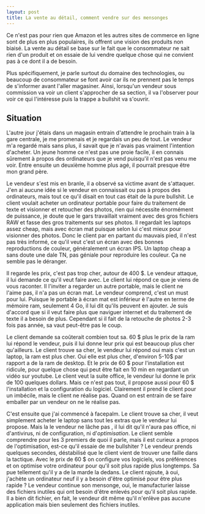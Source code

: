 ```yaml
---
layout: post
title: La vente au détail, comment vendre sur des mensonges
---
```


Ce n'est pas pour rien que Amazon et les autres sites de commerce en ligne sont de plus en plus populaires, ils offrent une vision des produits non biaisé. La vente au détail se base sur le fait que le consommateur ne sait rien d'un produit et on essaie de lui vendre quelque chose qui ne convient pas à ce dont il a de besoin.

Plus spécifiquement, je parle surtout du domaine des technologies, ou beaucoup de consommateur se font avoir car ils ne prennent pas le temps de s'informer avant l'aller magasiner. Ainsi, lorsqu'un vendeur sous commission va voir un client s'approcher de sa section, il va l'observer pour voir ce qui l'intéresse puis la trappe a bullshit va s'ouvrir.

## Situation

L'autre jour j'étais dans un magasin entrain d'attendre le prochain train à la gare centrale, je me promenais et je regardais un peu de tout. Le vendeur m'a regardé mais sans plus, il savait que je n'avais pas vraiment l'intention d'acheter. Un jeune homme ce n'est pas une proie facile, il en connais sûrement à propos des ordinateurs que je vend puisqu'il n'est pas venu me voir. Entre ensuite un deuxième homme plus agé, il pourrait presque être mon grand père.

Le vendeur s'est mis en branle, il a observé sa victime avant de s'attaquer. J'en ai aucune idée si le vendeur en connaissait ou pas à propos des ordinateurs, mais tout ce qu'il disait en tout cas était de la pure bullshit. Le client voulait acheter un ordinateur portable pour faire du traitement de texte et visionner et retoucher des photos, rien qui nécessite énormément de puissance, je doute que le gars travaillait vraiment avec des gros fichiers RAW et fasse des gros traitements sur ses photos. Il regardait les laptops assez cheap, mais avec écran mat puisque selon lui c'est mieux pour visionner des photos. Donc le client par en partant du mauvais pied, il n'est pas très informé, ce qu'il veut c'est un écran avec des bonnes reproductions de couleur, généralement un écran IPS. Un laptop cheap a sans doute une dale TN, pas géniale pour reproduire les couleur. Ça ne semble pas le déranger.

Il regarde les prix, c'est pas trop cher, autour de 400 $. Le vendeur attaque, il lui demande ce qu'il veut faire avec. Le client lui répond ce que je viens de vous raconter. Il l'inviter a regarder un autre portable, mais le client ne l'aime pas, il n'a pas un écran mat. Le vendeur comprend, c'est un must pour lui. Puisque le portable à écran mat est inférieur è l'autre en terme de mémoire ram, seulement 4 Go, il lui dit qu'ils peuvent en ajouter. Je suis d'accord que si il veut faire plus que naviguer internet et du traitement de texte il a besoin de plus. Cependant si il fait de la retouche de photos 2-3 fois pas année, sa vaut peut-être pas le coup.

Le client demande sa coûterait combien tout sa. 60 $ plus le prix de la ram lui répond le vendeur, puis il lui donne leur prix qui est beaucoup plus cher qu'ailleurs. Le client trouve sa cher, le vendeur lui répond oui mais c'est un laptop, la ram est plus cher. Oui elle est plus cher, d'environ 5-10$ par rapport a de la ram de desktop. Et le prix de 60 $ pour l'installation est ridicule, pour quelque chose qui peut être fait en 10 min en regardant un vidéo sur youtube. Le client veut la suite office, le vendeur lui donne le prix de 100 quelques dollars. Mais ce n'est pas tout, il propose aussi pour 60 $ l'installation et la configuration du logiciel. Clairement il prend le client pour un imbécile, mais le client ne réalise pas. Quand on est entrain de se faire emballer par un vendeur on ne le réalise pas.

C'est ensuite que j'ai commencé à facepalm. Le client trouve sa cher, il veut simplement acheter le laptop sans tout les extras que le vendeur lui propose. Mais la le vendeur ne lâche pas , il lui dit qu'il n'aura pas office, ni d'antivirus, ni de configuration, ni d'*optimisation*. Le client semble comprendre pour les 3 premiers de quoi il parle, mais il est curieux a propos de l'optimisation, est-ce qu'il essaie de me bullshiter ? Le vendeur prends quelques secondes, déstabilisé que le client vient de trouver une faille dans la tactique. Avec le prix de 60 $ on configure vos logiciels, vos préférences et on optimise votre ordinateur pour qu'il soit plus rapide plus longtemps. Sa pue tellement qu'il y a de la marde la dedans. Le client rajoute, à oui, j'achète un ordinateur neuf il y a besoin d'être optimisé pour être plus rapide ? Le vendeur continue son mensonge, oui, le manufacturier laisse des fichiers inutiles qui ont besoin d'être enlevés pour qu'il soit plus rapide. Il a bien dit fichier, en fait, le vendeur dit même qu'il n'enlève pas aucune application mais bien seulement des fichiers inutiles.
